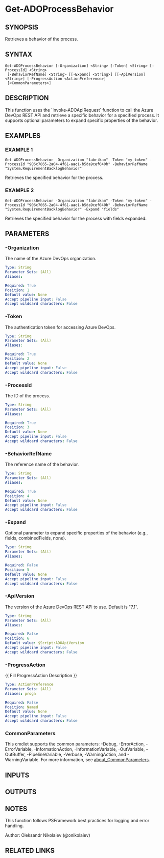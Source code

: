 ﻿---
external help file: ado.tools-help.xml
Module Name: ado.tools
online version:
schema: 2.0.0
---

# Get-ADOProcessBehavior

## SYNOPSIS
Retrieves a behavior of the process.

## SYNTAX

```
Get-ADOProcessBehavior [-Organization] <String> [-Token] <String> [-ProcessId] <String>
 [-BehaviorRefName] <String> [[-Expand] <String>] [[-ApiVersion] <String>] [-ProgressAction <ActionPreference>]
 [<CommonParameters>]
```

## DESCRIPTION
This function uses the \`Invoke-ADOApiRequest\` function to call the Azure DevOps REST API and retrieve a specific behavior for a specified process.
It supports optional parameters to expand specific properties of the behavior.

## EXAMPLES

### EXAMPLE 1
```
Get-ADOProcessBehavior -Organization "fabrikam" -Token "my-token" -ProcessId "906c7065-2a04-4f61-aac1-b5da9cef040b" -BehaviorRefName "System.RequirementBacklogBehavior"
```

Retrieves the specified behavior for the process.

### EXAMPLE 2
```
Get-ADOProcessBehavior -Organization "fabrikam" -Token "my-token" -ProcessId "906c7065-2a04-4f61-aac1-b5da9cef040b" -BehaviorRefName "System.RequirementBacklogBehavior" -Expand "fields"
```

Retrieves the specified behavior for the process with fields expanded.

## PARAMETERS

### -Organization
The name of the Azure DevOps organization.

```yaml
Type: String
Parameter Sets: (All)
Aliases:

Required: True
Position: 1
Default value: None
Accept pipeline input: False
Accept wildcard characters: False
```

### -Token
The authentication token for accessing Azure DevOps.

```yaml
Type: String
Parameter Sets: (All)
Aliases:

Required: True
Position: 2
Default value: None
Accept pipeline input: False
Accept wildcard characters: False
```

### -ProcessId
The ID of the process.

```yaml
Type: String
Parameter Sets: (All)
Aliases:

Required: True
Position: 3
Default value: None
Accept pipeline input: False
Accept wildcard characters: False
```

### -BehaviorRefName
The reference name of the behavior.

```yaml
Type: String
Parameter Sets: (All)
Aliases:

Required: True
Position: 4
Default value: None
Accept pipeline input: False
Accept wildcard characters: False
```

### -Expand
Optional parameter to expand specific properties of the behavior (e.g., fields, combinedFields, none).

```yaml
Type: String
Parameter Sets: (All)
Aliases:

Required: False
Position: 5
Default value: None
Accept pipeline input: False
Accept wildcard characters: False
```

### -ApiVersion
The version of the Azure DevOps REST API to use.
Default is "7.1".

```yaml
Type: String
Parameter Sets: (All)
Aliases:

Required: False
Position: 6
Default value: $Script:ADOApiVersion
Accept pipeline input: False
Accept wildcard characters: False
```

### -ProgressAction
{{ Fill ProgressAction Description }}

```yaml
Type: ActionPreference
Parameter Sets: (All)
Aliases: proga

Required: False
Position: Named
Default value: None
Accept pipeline input: False
Accept wildcard characters: False
```

### CommonParameters
This cmdlet supports the common parameters: -Debug, -ErrorAction, -ErrorVariable, -InformationAction, -InformationVariable, -OutVariable, -OutBuffer, -PipelineVariable, -Verbose, -WarningAction, and -WarningVariable. For more information, see [about_CommonParameters](http://go.microsoft.com/fwlink/?LinkID=113216).

## INPUTS

## OUTPUTS

## NOTES
This function follows PSFramework best practices for logging and error handling.

Author: Oleksandr Nikolaiev (@onikolaiev)

## RELATED LINKS
